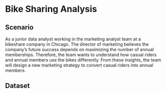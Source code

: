 # Bike Sharing Analysis

## Scenario

As a junior data analyst working in the marketing analyst team at a bikeshare company in Chicago. The director of marketing believes the company’s future success depends on maximizing the number of annual memberships. Therefore, the team wants to understand how casual riders and annual members use the bikes differently. From these insights, the team will design a new marketing strategy to convert casual riders into annual members.

## Dataset
